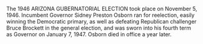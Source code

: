 The 1946 ARIZONA GUBERNATORIAL ELECTION took place on November 5, 1946. Incumbent Governor Sidney Preston Osborn ran for reelection, easily winning the Democratic primary, as well as defeating Republican challenger Bruce Brockett in the general election, and was sworn into his fourth term as Governor on January 7, 1947. Osborn died in office a year later.
